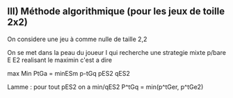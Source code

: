 
## III) Méthode algorithmique (pour les jeux de toille 2x2)

On considere une jeu à comme nulle de taille 2,2 



On se met dans la peau du joueur I qui recherche une strategie mixte p/bare  E E2 realisant le maximin c'est a dire 

max       Min   PtGa  =    minESm p-tGq
pES2      qES2


Lamme : pour tout pES2 on a min/qES2  P^tGq = min(p^tGer, p^tGe2)


